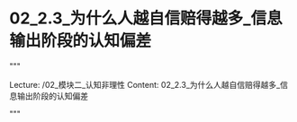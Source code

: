 # 02_2.3_为什么人越自信赔得越多_信息输出阶段的认知偏差

"""

Lecture: /02_模块二_认知非理性
Content: 02_2.3_为什么人越自信赔得越多_信息输出阶段的认知偏差

"""

